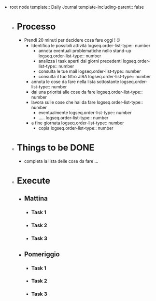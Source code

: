 - root node
  template:: Daily Journal
  template-including-parent:: false
	- # Processo
		- Prendi 20 minuti per decidere cosa fare oggi ! ⏰
			- Identifica le possibili attivitá
			  logseq.order-list-type:: number
				- annota eventuali problematiche nello stand-up
				  logseq.order-list-type:: number
				- analizza i task aperti dai giorni precedenti
				  logseq.order-list-type:: number
				- consulta le tue mail
				  logseq.order-list-type:: number
				- consulta il tuo filtro JIRA
				  logseq.order-list-type:: number
			- annota le cose da fare nella lista sottostante
			  logseq.order-list-type:: number
			- dai una prioritá alle cose da fare
			  logseq.order-list-type:: number
			- lavora sulle cose che hai da fare
			  logseq.order-list-type:: number
				- eventualmente
				  logseq.order-list-type:: number
				- .....
				  logseq.order-list-type:: number
			- a fine giornata
			  logseq.order-list-type:: number
				- copia
				  logseq.order-list-type:: number
	- # Things to be DONE
		- completa la lista delle cose da fare ...
	- # Execute
		- ## Mattina
			- ### Task 1
			- ### Task 2
			- ### Task 3
		- ## Pomeriggio
			- ### Task 1
			- ### Task 2
			- ### Task 3